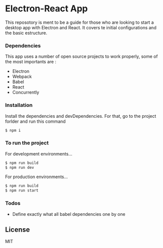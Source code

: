 # Electron-React App

This reposotory is ment to be a guide for those who are looking to start a desktop app with Electron and React. It covers te initial configurations and the basic estructure.

### Dependencies

This app uses a number of open source projects to work properly, some of the most importants are :

* Electron
* Webpack
* Babel
* React
* Concurrently

### Installation


Install the dependencies and devDependencies.
For that, go to the project forlder and run this command
```sh
$ npm i
```

### To run the project

For development environments...

```sh
$ npm run build
$ npm run dev
```

For production environments...

```sh
$ npm run build
$ npm run start
```

### Todos

 - Define exactly what all babel dependencies one by one

License
----

MIT